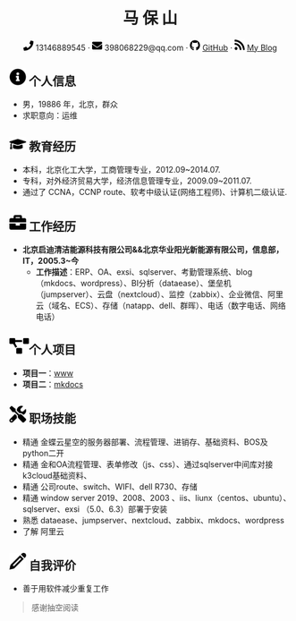  <center>
     <h1>马 保 山</h1>
     <div>
         <span>
             <img src="assets/phone-solid.svg" width="18px">
             13146889545
         </span>
         ·
         <span>
             <img src="assets/envelope-solid.svg" width="18px">
             398068229@qq.com
         </span>
         ·
         <span>
             <img src="assets/github-brands.svg" width="18px">
             <a href="https://github.com/baoshan2020">GitHub</a>
         </span>
         ·
         <span>
             <img src="assets/rss-solid.svg" width="18px">
             <a href="http://it.tusenergy.com/">My Blog</a>
         </span>
     </div>
 </center>

 ## <img src="assets/info-circle-solid.svg" width="30px"> 个人信息 

 - 男，19886 年，北京，群众
 - 求职意向：运维

## <img src="assets/graduation-cap-solid.svg" width="30px"> 教育经历

- 本科，北京化工大学，工商管理专业，2012.09~2014.07.
- 专科，对外经济贸易大学，经济信息管理专业，2009.09~2011.07.
- 通过了 CCNA，CCNP route、软考中级认证(网络工程师)、计算机二级认证.

## <img src="assets/briefcase-solid.svg" width="30px"> 工作经历

- **北京启迪清洁能源科技有限公司&&北京华业阳光新能源有限公司，信息部，IT，2005.3~今**
  - **工作描述**：ERP、OA、exsi、sqlserver、考勤管理系统、blog（mkdocs、wordpress）、BI分析（dataease）、堡垒机（jumpserver）、云盘（nextcloud）、监控（zabbix）、企业微信、阿里云（域名、ECS）、存储（natapp、dell、群晖）、电话（数字电话、网络电话）

## <img src="assets/project-diagram-solid.svg" width="35px">个人项目

- **项目一**：[www](https:\\baoshan2020.github.io)
- **项目二**：[mkdocs](https:\\it.tusenergy.com)

## <img src="assets/tools-solid.svg" width="30px"> 职场技能

- 精通 金蝶云星空的服务器部署、流程管理、进销存、基础资料、BOS及python二开
- 精通 金和OA流程管理、表单修改（js、css）、通过sqlserver中间库对接k3cloud基础资料、
- 精通 公司route、switch、WIFI、dell R730、存储
- 精通  window server 2019、2008、2003 、iis、liunx（centos、ubuntu）、sqlserver、exsi （5.0、6.3）部署于安装
- 熟悉 dataease、jumpserver、nextcloud、zabbix、mkdocs、wordpress
- 了解 阿里云

## <img src="assets/0.png" width="30px"> 自我评价

- 善于用软件减少重复工作

> 感谢抽空阅读